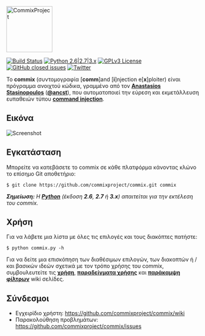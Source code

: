 <p align="left">
  <img alt="CommixProject" src="https://commixproject.com/images/logo.png" height="120" />
  <p align="left">
    <a href="https://api.travis-ci.org/commixproject/commix"><img alt="Build Status" src="https://api.travis-ci.org/commixproject/commix.svg?branch=master"></a>
    <a href="http://www.python.org/download/"><img alt="Python 2.6|2.7|3.x" src="https://img.shields.io/badge/python-2.6|2.7|3.x-yellow.svg"></a>
    <a href="https://github.com/commixproject/commix/blob/master/LICENSE.txt"><img alt="GPLv3 License" src="https://img.shields.io/badge/license-GPLv3-red.svg"></a>
    <a href="https://github.com/commixproject/commix/issues?q=is%3Aissue+is%3Aclosed"><img alt="GitHub closed issues" src="https://img.shields.io/github/issues-closed-raw/commixproject/commix.svg?colorB=ff0000"></a>
    <a href="http://www.twitter.com/commixproject"><img alt="Twitter" src="https://img.shields.io/badge/twitter-@commixproject-blue.svg"></a>
  </p>
</p>

To **commix** (συντομογραφία [**comm**]and [**i**]njection e[**x**]ploiter) είναι πρόγραμμα ανοιχτού κώδικα, γραμμένο από τον **[Anastasios Stasinopoulos](https://github.com/stasinopoulos)** (**[@ancst](https://twitter.com/ancst)**), που αυτοματοποιεί την εύρεση και εκμετάλλευση ευπαθειών τύπου **[command injection](https://www.owasp.org/index.php/Command_Injection)**.

## Εικόνα

![Screenshot](https://commixproject.com/images/background.png)

## Εγκατάσταση

Μπορείτε να κατεβάσετε το commix σε κάθε πλατφόρμα κάνοντας κλώνο το επίσημο Git αποθετήριο:

    $ git clone https://github.com/commixproject/commix.git commix

*__Σημείωση:__ H **[Python](http://www.python.org/download/)** (έκδοση **2.6**, **2.7** ή **3.x**) απαιτείται για την εκτέλεση του commix.*


## Χρήση

Για να λάβετε μια λίστα με όλες τις επιλογές και τους διακόπτες πατήστε: 

    $ python commix.py -h

Για να δείτε μια επισκόπηση των διαθέσιμων επιλογών, των διακοπτών ή / και βασικών ιδεών σχετικά με τον τρόπο χρήσης του commix, συμβουλευτείτε τις **[χρήση](https://github.com/commixproject/commix/wiki/Usage)**, **[παραδείγματα χρήσης](https://github.com/commixproject/commix/wiki/Usage-Examples)** και **[παράκαμψη φίλτρων](https://github.com/commixproject/commix/wiki/Filters-Bypasses)** wiki σελίδες.


## Σύνδεσμοι

* Εγχειρίδιο χρήστη: https://github.com/commixproject/commix/wiki
* Παρακολούθηση προβλημάτων: https://github.com/commixproject/commix/issues


